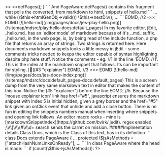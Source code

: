 <?php return [ // 0 >>>
	<<<EOMD
# IPA, a microframework
### Default Pages

Like php offers a mechanism for interpolate variables in strings, html snippets is interpolated in the body element of the html page.  

If a file _hello.md_ with following placement in relation to _Play.php_ exists,  a request: [/play/hello](/play/hello) can invoke default interpolation. 
```
pagessets
├── play
│   ├── hello.md
├── Play.php
```
Concept is, _hello.md_ relates to _Play.php_ because it is placed in a directory which name only differs from _Play.php_ by leading lowercase and without _.php_ suffix. 

Default interpolation occurs when relevant method, here hello(), don't exists in class Play. If method hello() had existed, it could do whatever, including laid interpolating in html in body element with selected fragments from _	hello.md_

Following two examples uses 'default pages' [&#9881;](#1 "php")
EOMD, //1
	<<< EOMD
What happens 'default' is as __if__ this has been defined:
```
function hello() {
	\$this->defPages();
}
```

And PageAware.defPages() contains this fragment that polls the converted, from markdown to html, snippets of hello.md 

```
...
while (\$this->htmlGenObj->valid())
	\$this->nextDiv();
...
```
EOMD, //2
	<<< EOMD
 [![hello-md](/img/pages/docs/jes-play-hello.png)](/sitemap/mdsrc/play:hello-docs:default_pages)

In my favorite editor, jEdit, _hello.md_ has an 'editor mode' of markdown because of it's _.md_ suffix. _hello.md_ in the web page, is, by being read of the include function, a php file that returns an array of strings. Two strings is returned here.  
Here documents markdown snippets looks a little messy in jEdit - some comments tricks needed to keeps the editor  capable of syntax highligtning despite php here stuff.  

Notice the comments - eg. //1 in the line 'EOMD, //1'. This is the index af the markdown snippet that follows. Its can be important for styling. [&#128057;](#3 "explainer")
EOMD, //3
	<<< EOMD
 [![hello-md](/img/pages/docs/jes-docs-index.png)](/sitemap/mdsrc/docs:default_pages-docs:default_pages)

This is a screen dump from the very same markdown text in editor that makes the content of this box.
 
Notice the (#5 "explainer") before the line EOMD, //5. Because the 'mouse explainer icon' link has href="#5", javascript ensures the markdown snippet with index 5 is initial hidden, given a grey border and the href="#5" link given an onClick event that unhide and add a close button.  
There is no fun in editing the snippets numbers manual when inserting where snippets and opening link follows. An editor macro rocks - mine is [markdownSnippetIndex](https://github.com/bvirk/.jedit). regex enabled ;\\\\]\\\\(#\\\\d+ search sends the carret on mission.  

#####Implmentation details
Class Docs, which is the Class of this text, has in its definition
```
class Docs extends PageAware {
...
protected \$jsAsMethods = ["attachHashNumLinksOnReady"];
...
```
In class PageAware where the head is made:
```
if (count(\$this->jsAsMethods)): 
    	?><script><?php
    	foreach(\$this->jsAsMethods as \$jsSnip) 	
    		[JAVASCRIPT,\$jsSnip]();

    	?></script>
    <?php endif;
```
And in Class JScripts
```
	static function attachHashNumLinksOnReady() { 
    	global \$pe ?>
    	\$( function() {
    		attachHashNumLinks(<?="'\$pe[0]','\$pe[1]'"?>);
    	});
    <?php }
```
Notice how the path element - e.g [/docs](/docs) the of url becomes attachHashNumLinks('docs','index'). attachHashNumLinks(...) is defined in js/common.js.

EOMD, //4
	<<< EOMD

In some default mechanism the markdown snippets becomes a list of converted html snippets, each surrounded in an div. The class attribute depends on the class and method name and has list index starting with zero
```
<div class="mdsur-play-index-n"
... html
</div>
```
It is possible to style both individually and common because of this naming. eg.
- whole site
>div[class|=mdsur]
- class (set of pages)
>div[class|=mdsur-play]
- method (page)
>div[class|=mdsur-play-index]
- list element (section on page)
>e.g. .mdsur-play-index-0

The css technique is [attribute value selectors](https://developer.mozilla.org/en-US/docs/Learn/CSS/Building_blocks/Selectors/Attribute_selectors)  

There are several way of inclusions of css and javascript [&#129417;](#5 "opinion")

_css/play/hello.css_ 
EOMD, //5
	<<< EOMD
### Specialization of css and js

Two groups af css styling and javascript.
1. 'packages' made by others that forms a whole library. Google font, JQuery and other framworks
2. customisation and web designing by 'screwing the handles' the browsers's css and javascript capabilities offers

#### Group 1
is done on pages class level. What one pages class might make included in html head element dosn't affect other pages classes

#### Group 2
Possible levels are (e.g. with class Play and method foo)
- _css/common.css_ and _js/common.js_ (whole site)
- _css/play.css_ and _js/play.js_ (pages class level)
- _css/play/foo.css_ and  _js/play/foo.js_ (page level)
- \[JAVASCRIPT,'foobar'](); (javascript page level)

EOMD, //6
	<<< EOMD
```
div[class|=mdsur-play-index] { 
	width: 60%;
	margin: auto;
	border-bottom: 2px solid gray;
}

.mdsur-play-index-0 {
	background:  linear-gradient(to bottom, rgba(195, 195, 195, 1), rgba(255, 255, 255, 1));
}
```
 
 [![playScreen](/img/pages/docs/bws-play-hello.png)](/play/hello)

---

### Another example

 [![gravatat](/img/pages/docs/jes-play-gravatar.png)](/sitemap/mdsrc/play:gravatar-docs:default_pages)  
_pagessets/Play.php_
```
class Play extends PageAware {
	protected \$cssFiles=['https://fonts.googleapis.com/css?family=Rock+Salt'];
...
``` 
_css/play/gravatar.css_
```
.mdsur-play-gravatar-0 {
	width: 60%;
	margin: auto;
	font-family: 'Rock Salt';
}

img[alt=gravatar] {
	float: left;
	padding-right: 4px;
}
```

 [![gravatar](/img/pages/docs/bws-play-gravatar.png)](/play/gravatar)
 
Next page is [method_pages](/docs/method_pages) 
EOMD];